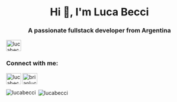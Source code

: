 <h1 align="center">Hi 👋, I'm Luca Becci</h1>
<h3 align="center">A passionate fullstack developer from Argentina</h3>
 
 <img align="center" src="https://i.postimg.cc/fkQy83sb/me.png" alt="lucabecci" height="30" width="40" />


<p align="left">
<h3 align="left">Connect with me:</h3>
<a href="https://twitter.com/lucabecci" target="blank"><img align="center" src="https://cdn.jsdelivr.net/npm/simple-icons@3.0.1/icons/twitter.svg" alt="lucabecci" height="30" width="40" /></a>
<a href="https://linkedin.com/in/brianlucabecci" target="blank"><img align="center" src="https://cdn.jsdelivr.net/npm/simple-icons@3.0.1/icons/linkedin.svg" alt="brianlucabecci" height="30" width="40" /></a>
</p>

<p><img align="left" src="https://github-readme-stats.vercel.app/api/top-langs/?username=lucabecci&layout=compact" alt="lucabecci" /></p>

<p>&nbsp;<img align="center" src="https://github-readme-stats.vercel.app/api?username=lucabecci&show_icons=true" alt="lucabecci" /></p>
